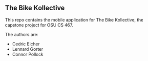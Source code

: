 The Bike Kollective
-------------------

This repo contains the mobile application for The Bike Kollective, the capstone project for OSU CS 467.

The authors are:
  - Cedric Eicher
  - Lennard Gorter
  - Connor Pollock
